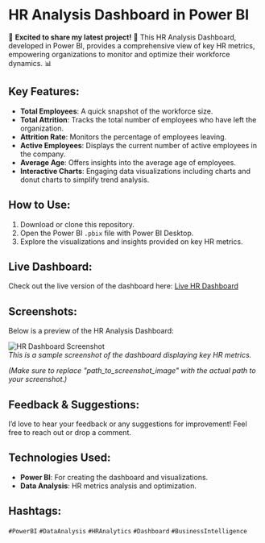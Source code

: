 # HR Analysis Dashboard in Power BI

🚀 **Excited to share my latest project!** 🎉 This HR Analysis Dashboard, developed in Power BI, provides a comprehensive view of key HR metrics, empowering organizations to monitor and optimize their workforce dynamics. 📊

## Key Features:

- **Total Employees**: A quick snapshot of the workforce size.
- **Total Attrition**: Tracks the total number of employees who have left the organization.
- **Attrition Rate**: Monitors the percentage of employees leaving.
- **Active Employees**: Displays the current number of active employees in the company.
- **Average Age**: Offers insights into the average age of employees.
- **Interactive Charts**: Engaging data visualizations including charts and donut charts to simplify trend analysis.

## How to Use:
1. Download or clone this repository.
2. Open the Power BI `.pbix` file with Power BI Desktop.
3. Explore the visualizations and insights provided on key HR metrics.

## Live Dashboard:
Check out the live version of the dashboard here: [Live HR Dashboard](https://app.powerbi.com/view?r=eyJrIjoiYzlkOTFjZjYtZDFjZS00NmZhLWI4NGMtNGVjZGE3YTZhNGZlIiwidCI6ImM2ZTU0OWIzLTVmNDUtNDAzMi1hYWU5LWQ0MjQ0ZGM1YjJjNCJ9)

## Screenshots:
Below is a preview of the HR Analysis Dashboard:

![HR Dashboard Screenshot]()  
*This is a sample screenshot of the dashboard displaying key HR metrics.*

*(Make sure to replace "path_to_screenshot_image" with the actual path to your screenshot.)*

## Feedback & Suggestions:
I’d love to hear your feedback or any suggestions for improvement! Feel free to reach out or drop a comment.

## Technologies Used:
- **Power BI**: For creating the dashboard and visualizations.
- **Data Analysis**: HR metrics analysis and optimization.

## Hashtags:
`#PowerBI` `#DataAnalysis` `#HRAnalytics` `#Dashboard` `#BusinessIntelligence`
